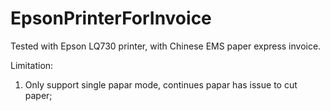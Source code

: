 # EpsonPrinterForInvoice

Tested with Epson LQ730 printer, with Chinese EMS paper express invoice.

Limitation:
1. Only support single papar mode, continues papar has issue to cut paper;

